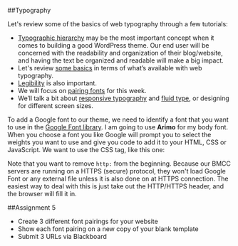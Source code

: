 ##Typography


Let's review some of the basics of web typography through a few tutorials:

- <a href="http://webdesign.tutsplus.com/articles/understanding-typographic-hierarchy--webdesign-11636" target="_blank">Typographic hierarchy</a> may be the most important concept when it comes to building a good WordPress theme.  Our end user will be concerned with the readability and organization of their blog/website, and having the text be organized and readable will make a big impact.
- Let's review <a href="http://webdesign.tutsplus.com/articles/the-anatomy-of-web-typography--webdesign-10533" target="_blank">some basics</a> in terms of what&#8217;s available with web typography.
- <a href="http://webdesign.tutsplus.com/articles/typographic-readability-and-legibility--webdesign-12211" target="_blank">Legibility</a> is also important.
- We will focus on <a href="http://webdesign.tutsplus.com/articles/a-beginners-guide-to-pairing-fonts--webdesign-5706" target="_blank">pairing fonts</a> for this week.
- We&#8217;ll talk a bit about <a href="http://ia.net/know-how/responsive-typography-the-basics" target="_blank">responsive typography</a> and <a href="http://trentwalton.com/2012/06/19/fluid-type/" target="_blank">fluid type</a>, or designing for different screen sizes.


To add a Google font to our theme, we need to identify a font that you want to use in the <a href="https://www.google.com/fonts#" target="_blank">Google Font library</a>.  I am going to use **Arimo** for my body font.  When you choose a font you like Google will prompt you to select the weights you want to use and give you code to add it to your HTML, CSS or JavaScript.  We want to use the CSS tag, like this one:



Note that you want to remove `http:` from the beginning.  Because our BMCC servers are running on a HTTPS (secure) protocol, they won't load Google Font or any external file unless it is also done on at HTTPS connection.  The easiest way to deal with this is just take out the HTTP/HTTPS header, and the browser will fill it in.

##Assignment 5
- Create 3 different font pairings for your website
- Show each font pairing on a new copy of your blank template 
- Submit 3 URLs via Blackboard
